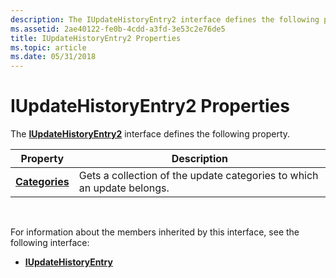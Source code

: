 ```yaml
---
description: The IUpdateHistoryEntry2 interface defines the following property.
ms.assetid: 2ae40122-fe0b-4cdd-a3fd-3e53c2e76de5
title: IUpdateHistoryEntry2 Properties
ms.topic: article
ms.date: 05/31/2018
---
```


# IUpdateHistoryEntry2 Properties

The [**IUpdateHistoryEntry2**](/windows/desktop/api/Wuapi/nn-wuapi-iupdatehistoryentry2) interface defines the following property.



| Property                                              | Description                                                            |
|-------------------------------------------------------|------------------------------------------------------------------------|
| [**Categories**](/windows/desktop/api/Wuapi/nf-wuapi-iupdatehistoryentry2-get_categories) | Gets a collection of the update categories to which an update belongs. |



 

For information about the members inherited by this interface, see the following interface:

-   [**IUpdateHistoryEntry**](/windows/desktop/api/Wuapi/nn-wuapi-iupdatehistoryentry)

 

 



